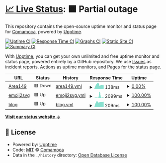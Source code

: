 # [📈 Live Status](https://Comamoca.github.io/status): <!--live status--> **🟧 Partial outage**

This repository contains the open-source uptime monitor and status page for [Comamoca](https://Comamoca.github.io/status), powered by [Upptime](https://github.com/upptime/upptime).

[![Uptime CI](https://github.com/Comamoca/status/workflows/Uptime%20CI/badge.svg)](https://github.com/Comamoca/status/actions?query=workflow%3A%22Uptime+CI%22)
[![Response Time CI](https://github.com/Comamoca/status/workflows/Response%20Time%20CI/badge.svg)](https://github.com/Comamoca/status/actions?query=workflow%3A%22Response+Time+CI%22)
[![Graphs CI](https://github.com/Comamoca/status/workflows/Graphs%20CI/badge.svg)](https://github.com/Comamoca/status/actions?query=workflow%3A%22Graphs+CI%22)
[![Static Site CI](https://github.com/Comamoca/status/workflows/Static%20Site%20CI/badge.svg)](https://github.com/Comamoca/status/actions?query=workflow%3A%22Static+Site+CI%22)
[![Summary CI](https://github.com/Comamoca/status/workflows/Summary%20CI/badge.svg)](https://github.com/Comamoca/status/actions?query=workflow%3A%22Summary+CI%22)

With [Upptime](https://upptime.js.org), you can get your own unlimited and free uptime monitor and status page, powered entirely by a GitHub repository. We use [Issues](https://github.com/Comamoca/status/issues) as incident reports, [Actions](https://github.com/Comamoca/status/actions) as uptime monitors, and [Pages](https://Comamoca.github.io/status) for the status page.

<!--start: status pages-->
<!-- This summary is generated by Upptime (https://github.com/upptime/upptime) -->
<!-- Do not edit this manually, your changes will be overwritten -->
<!-- prettier-ignore -->
| URL | Status | History | Response Time | Uptime |
| --- | ------ | ------- | ------------- | ------ |
| <img alt="" src="https://icons.duckduckgo.com/ip3/149.comamoca.dev.ico" height="13"> [Area149](https://149.comamoca.dev) | 🟥 Down | [area149.yml](https://github.com/Comamoca/status/commits/HEAD/history/area149.yml) | <details><summary><img alt="Response time graph" src="./graphs/area149/response-time-week.png" height="20"> 138ms</summary><br><a href="https://Comamoca.github.io/status/history/area149"><img alt="Response time 214" src="https://img.shields.io/endpoint?url=https%3A%2F%2Fraw.githubusercontent.com%2FComamoca%2Fstatus%2FHEAD%2Fapi%2Farea149%2Fresponse-time.json"></a><br><a href="https://Comamoca.github.io/status/history/area149"><img alt="24-hour response time 179" src="https://img.shields.io/endpoint?url=https%3A%2F%2Fraw.githubusercontent.com%2FComamoca%2Fstatus%2FHEAD%2Fapi%2Farea149%2Fresponse-time-day.json"></a><br><a href="https://Comamoca.github.io/status/history/area149"><img alt="7-day response time 138" src="https://img.shields.io/endpoint?url=https%3A%2F%2Fraw.githubusercontent.com%2FComamoca%2Fstatus%2FHEAD%2Fapi%2Farea149%2Fresponse-time-week.json"></a><br><a href="https://Comamoca.github.io/status/history/area149"><img alt="30-day response time 125" src="https://img.shields.io/endpoint?url=https%3A%2F%2Fraw.githubusercontent.com%2FComamoca%2Fstatus%2FHEAD%2Fapi%2Farea149%2Fresponse-time-month.json"></a><br><a href="https://Comamoca.github.io/status/history/area149"><img alt="1-year response time 214" src="https://img.shields.io/endpoint?url=https%3A%2F%2Fraw.githubusercontent.com%2FComamoca%2Fstatus%2FHEAD%2Fapi%2Farea149%2Fresponse-time-year.json"></a></details> | <details><summary><a href="https://Comamoca.github.io/status/history/area149">0.00%</a></summary><a href="https://Comamoca.github.io/status/history/area149"><img alt="All-time uptime 12.95%" src="https://img.shields.io/endpoint?url=https%3A%2F%2Fraw.githubusercontent.com%2FComamoca%2Fstatus%2FHEAD%2Fapi%2Farea149%2Fuptime.json"></a><br><a href="https://Comamoca.github.io/status/history/area149"><img alt="24-hour uptime 0.00%" src="https://img.shields.io/endpoint?url=https%3A%2F%2Fraw.githubusercontent.com%2FComamoca%2Fstatus%2FHEAD%2Fapi%2Farea149%2Fuptime-day.json"></a><br><a href="https://Comamoca.github.io/status/history/area149"><img alt="7-day uptime 0.00%" src="https://img.shields.io/endpoint?url=https%3A%2F%2Fraw.githubusercontent.com%2FComamoca%2Fstatus%2FHEAD%2Fapi%2Farea149%2Fuptime-week.json"></a><br><a href="https://Comamoca.github.io/status/history/area149"><img alt="30-day uptime 0.00%" src="https://img.shields.io/endpoint?url=https%3A%2F%2Fraw.githubusercontent.com%2FComamoca%2Fstatus%2FHEAD%2Fapi%2Farea149%2Fuptime-month.json"></a><br><a href="https://Comamoca.github.io/status/history/area149"><img alt="1-year uptime 12.95%" src="https://img.shields.io/endpoint?url=https%3A%2F%2Fraw.githubusercontent.com%2FComamoca%2Fstatus%2FHEAD%2Fapi%2Farea149%2Fuptime-year.json"></a></details>
| <img alt="" src="https://icons.duckduckgo.com/ip3/emoji2svg.deno.dev.ico" height="13"> [emoji2svg](https://emoji2svg.deno.dev) | 🟩 Up | [emoji2svg.yml](https://github.com/Comamoca/status/commits/HEAD/history/emoji2svg.yml) | <details><summary><img alt="Response time graph" src="./graphs/emoji2svg/response-time-week.png" height="20"> 2099ms</summary><br><a href="https://Comamoca.github.io/status/history/emoji2svg"><img alt="Response time 508" src="https://img.shields.io/endpoint?url=https%3A%2F%2Fraw.githubusercontent.com%2FComamoca%2Fstatus%2FHEAD%2Fapi%2Femoji2svg%2Fresponse-time.json"></a><br><a href="https://Comamoca.github.io/status/history/emoji2svg"><img alt="24-hour response time 814" src="https://img.shields.io/endpoint?url=https%3A%2F%2Fraw.githubusercontent.com%2FComamoca%2Fstatus%2FHEAD%2Fapi%2Femoji2svg%2Fresponse-time-day.json"></a><br><a href="https://Comamoca.github.io/status/history/emoji2svg"><img alt="7-day response time 2099" src="https://img.shields.io/endpoint?url=https%3A%2F%2Fraw.githubusercontent.com%2FComamoca%2Fstatus%2FHEAD%2Fapi%2Femoji2svg%2Fresponse-time-week.json"></a><br><a href="https://Comamoca.github.io/status/history/emoji2svg"><img alt="30-day response time 802" src="https://img.shields.io/endpoint?url=https%3A%2F%2Fraw.githubusercontent.com%2FComamoca%2Fstatus%2FHEAD%2Fapi%2Femoji2svg%2Fresponse-time-month.json"></a><br><a href="https://Comamoca.github.io/status/history/emoji2svg"><img alt="1-year response time 563" src="https://img.shields.io/endpoint?url=https%3A%2F%2Fraw.githubusercontent.com%2FComamoca%2Fstatus%2FHEAD%2Fapi%2Femoji2svg%2Fresponse-time-year.json"></a></details> | <details><summary><a href="https://Comamoca.github.io/status/history/emoji2svg">100.00%</a></summary><a href="https://Comamoca.github.io/status/history/emoji2svg"><img alt="All-time uptime 99.98%" src="https://img.shields.io/endpoint?url=https%3A%2F%2Fraw.githubusercontent.com%2FComamoca%2Fstatus%2FHEAD%2Fapi%2Femoji2svg%2Fuptime.json"></a><br><a href="https://Comamoca.github.io/status/history/emoji2svg"><img alt="24-hour uptime 100.00%" src="https://img.shields.io/endpoint?url=https%3A%2F%2Fraw.githubusercontent.com%2FComamoca%2Fstatus%2FHEAD%2Fapi%2Femoji2svg%2Fuptime-day.json"></a><br><a href="https://Comamoca.github.io/status/history/emoji2svg"><img alt="7-day uptime 100.00%" src="https://img.shields.io/endpoint?url=https%3A%2F%2Fraw.githubusercontent.com%2FComamoca%2Fstatus%2FHEAD%2Fapi%2Femoji2svg%2Fuptime-week.json"></a><br><a href="https://Comamoca.github.io/status/history/emoji2svg"><img alt="30-day uptime 100.00%" src="https://img.shields.io/endpoint?url=https%3A%2F%2Fraw.githubusercontent.com%2FComamoca%2Fstatus%2FHEAD%2Fapi%2Femoji2svg%2Fuptime-month.json"></a><br><a href="https://Comamoca.github.io/status/history/emoji2svg"><img alt="1-year uptime 100.00%" src="https://img.shields.io/endpoint?url=https%3A%2F%2Fraw.githubusercontent.com%2FComamoca%2Fstatus%2FHEAD%2Fapi%2Femoji2svg%2Fuptime-year.json"></a></details>
| <img alt="" src="https://icons.duckduckgo.com/ip3/comamoca.dev.ico" height="13"> [blog](https://comamoca.dev) | 🟩 Up | [blog.yml](https://github.com/Comamoca/status/commits/HEAD/history/blog.yml) | <details><summary><img alt="Response time graph" src="./graphs/blog/response-time-week.png" height="20"> 209ms</summary><br><a href="https://Comamoca.github.io/status/history/blog"><img alt="Response time 158" src="https://img.shields.io/endpoint?url=https%3A%2F%2Fraw.githubusercontent.com%2FComamoca%2Fstatus%2FHEAD%2Fapi%2Fblog%2Fresponse-time.json"></a><br><a href="https://Comamoca.github.io/status/history/blog"><img alt="24-hour response time 216" src="https://img.shields.io/endpoint?url=https%3A%2F%2Fraw.githubusercontent.com%2FComamoca%2Fstatus%2FHEAD%2Fapi%2Fblog%2Fresponse-time-day.json"></a><br><a href="https://Comamoca.github.io/status/history/blog"><img alt="7-day response time 209" src="https://img.shields.io/endpoint?url=https%3A%2F%2Fraw.githubusercontent.com%2FComamoca%2Fstatus%2FHEAD%2Fapi%2Fblog%2Fresponse-time-week.json"></a><br><a href="https://Comamoca.github.io/status/history/blog"><img alt="30-day response time 187" src="https://img.shields.io/endpoint?url=https%3A%2F%2Fraw.githubusercontent.com%2FComamoca%2Fstatus%2FHEAD%2Fapi%2Fblog%2Fresponse-time-month.json"></a><br><a href="https://Comamoca.github.io/status/history/blog"><img alt="1-year response time 161" src="https://img.shields.io/endpoint?url=https%3A%2F%2Fraw.githubusercontent.com%2FComamoca%2Fstatus%2FHEAD%2Fapi%2Fblog%2Fresponse-time-year.json"></a></details> | <details><summary><a href="https://Comamoca.github.io/status/history/blog">100.00%</a></summary><a href="https://Comamoca.github.io/status/history/blog"><img alt="All-time uptime 99.52%" src="https://img.shields.io/endpoint?url=https%3A%2F%2Fraw.githubusercontent.com%2FComamoca%2Fstatus%2FHEAD%2Fapi%2Fblog%2Fuptime.json"></a><br><a href="https://Comamoca.github.io/status/history/blog"><img alt="24-hour uptime 100.00%" src="https://img.shields.io/endpoint?url=https%3A%2F%2Fraw.githubusercontent.com%2FComamoca%2Fstatus%2FHEAD%2Fapi%2Fblog%2Fuptime-day.json"></a><br><a href="https://Comamoca.github.io/status/history/blog"><img alt="7-day uptime 100.00%" src="https://img.shields.io/endpoint?url=https%3A%2F%2Fraw.githubusercontent.com%2FComamoca%2Fstatus%2FHEAD%2Fapi%2Fblog%2Fuptime-week.json"></a><br><a href="https://Comamoca.github.io/status/history/blog"><img alt="30-day uptime 100.00%" src="https://img.shields.io/endpoint?url=https%3A%2F%2Fraw.githubusercontent.com%2FComamoca%2Fstatus%2FHEAD%2Fapi%2Fblog%2Fuptime-month.json"></a><br><a href="https://Comamoca.github.io/status/history/blog"><img alt="1-year uptime 99.99%" src="https://img.shields.io/endpoint?url=https%3A%2F%2Fraw.githubusercontent.com%2FComamoca%2Fstatus%2FHEAD%2Fapi%2Fblog%2Fuptime-year.json"></a></details>

<!--end: status pages-->

[**Visit our status website →**](https://Comamoca.github.io/status)

## 📄 License

- Powered by: [Upptime](https://github.com/upptime/upptime)
- Code: [MIT](./LICENSE) © [Comamoca](https://Comamoca.github.io/status)
- Data in the `./history` directory: [Open Database License](https://opendatacommons.org/licenses/odbl/1-0/)
